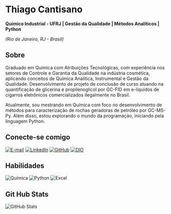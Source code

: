 # **Thiago Cantisano**
**Químico Industrial - UFRJ |  Gestão da Qualidade | Métodos Analíticos | Python**

*(Rio de Janeiro, RJ - Brasil)*

## Sobre

Graduado em Química com Atribuições Tecnológicas, com experiência nos setores de Controle e Garantia da Qualidade na indústria cosmética, aplicando conceitos de Química Analítica, Instrumental e Gestão da Qualidade. Desenvolvimento de projeto de conclusão de curso atuando na quantificação de glicerina e propilenoglicol por GC-FID em e-líquidos de cigarros eletrônicos comercializados ilegalmente no Brasil.

Atualmente, sou mestrando em Química com foco no desenvolvimento de métodos para caracterização de rochas geradoras de petróleo por GC-MS-Py. Além disso, estou explorando o mundo da programação, iniciando pela linguagem Python.
## Conecte-se comigo
[![E-mail](https://img.shields.io/badge/-Email-FFF?style=for-the-badge&logo=gmail&logoColor=red)](mailto:thiago.cantisano.andre@gmail.com)
[![LinkedIn](https://img.shields.io/badge/LinkedIn-0077B5?style=for-the-badge&logo=linkedin&logoColor=white)](https://www.linkedin.com/in/thiago-cantisano-6594a41b2/)
[![GitHub](https://img.shields.io/badge/GitHub-100000?style=for-the-badge&logo=github&logoColor=white)](https://github.com/cantisano-png)
[![DIO](https://img.shields.io/badge/DIO-FFF?style=for-the-badge&logo=d-edge&logoColor=007BFF)](https://www.dio.me/users/thiago_cantisano_andre)

## Habilidades
![Química](https://img.shields.io/badge/Química-FFF?style=for-the-badge&logo=electron&logoColor=darkblue)
![Python](https://img.shields.io/badge/python-FFF?style=for-the-badge&logo=python&logoColor=ffdd54)
![Excel](https://img.shields.io/badge/excel-FFF?style=for-the-badge&logo=libreofficecalc&logoColor=007C3C)

## Git Hub Stats
![GitHub Stats](https://github-readme-stats.vercel.app/api?username=cantisano-png&theme=transparent&bg_color=000&border_color=30A3DC&show_icons=true&icon_color=30A3DC&title_color=E94D5F&text_color=FFF&hide_title=true)
